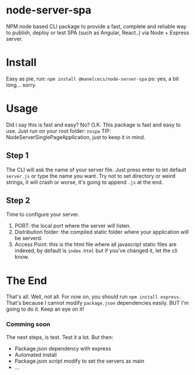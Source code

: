 # node-server-spa

NPM node based CLI package to provide a fast, complete and reliable way to publish, deploy or test SPA (such as Angular, React..) via Node + Express server.

# Install
Easy as pie, run: `npm install @manelcecs/node-server-spa`
ps: yes, a bit long... sorry.

# Usage
 Did i say this is fast and easy? No? O.K.
 This package is fast and easy to use. Just run on your root folder: `nsspa`
 TIP: NodeServerSinglePageApplication, just to keep it in mind.
## Step 1
The CLI will ask the name of your server file. Just press enter to let default `server.js` or type the name you want.
Try not to set directory or weird strings, it will crash or worse, it's going to append `.js` at the end.

## Step 2
Time to configure your server.

 1. PORT: the local port where the server will listen.
 2. Distribution folder: the compiled static folder where your application will be serverd.
 3. Access Point: this is the html file where all javascript static files are indexed, by default is `index.html` but if you've changed it, let the cli know.

# The End
That's all. Well, not all.
For now on, you should run `npm install express`. That's because I cannot modify `package.json` dependencies easily. BUT I'm going to do it. Keep an eye on it!

### Comming soon
The next steps, is test. Test it a lot.
But then:

 - Package.json dependency with express
 - Automated install
 - Package.json script modify to set the servers as main
 - ...
